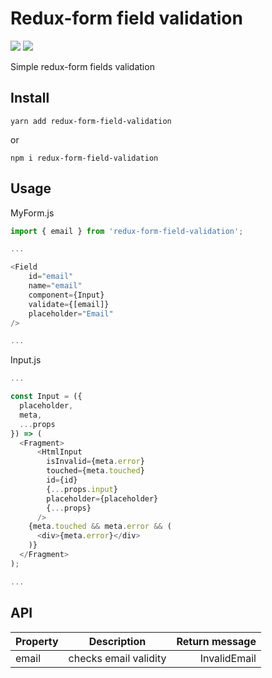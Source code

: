 # Redux-form field validation

![](https://img.shields.io/npm/v/redux-form-field-validation.svg?style=flat)
![](https://img.shields.io/bundlephobia/min/redux-form-field-validation.svg?style=flat)

Simple redux-form fields validation

## Install
```
yarn add redux-form-field-validation
```
or 
```
npm i redux-form-field-validation
```

## Usage
MyForm.js
```js
import { email } from 'redux-form-field-validation';

...

<Field
    id="email"
    name="email"
    component={Input}
    validate={[email]}
    placeholder="Email"
/>

...
```
Input.js
```js
...

const Input = ({
  placeholder,
  meta,
  ...props
}) => (
  <Fragment>
      <HtmlInput
        isInvalid={meta.error}
        touched={meta.touched}
        id={id}
        {...props.input}
        placeholder={placeholder}
        {...props}
      />
    {meta.touched && meta.error && (
      <div>{meta.error}</div>
    )}
  </Fragment>
);

...

```
## API

| Property        | Description           | Return message |
| -------------   |:-------------:        | -----:|
| email           | checks email validity | InvalidEmail |
